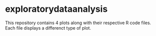 # exploratorydataanalysis
This repository contains 4 plots along with their respective R code files.
Each file displays a differenct type of plot.
